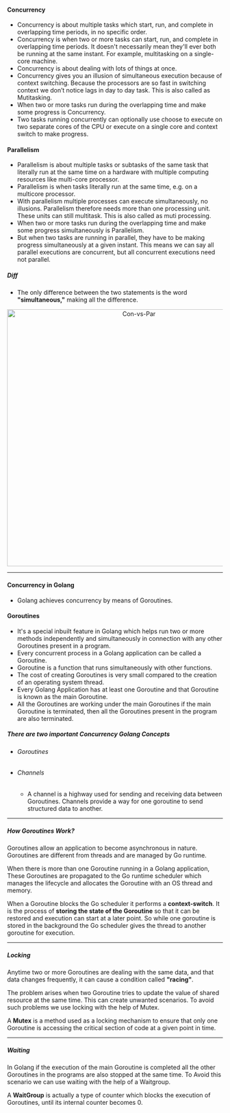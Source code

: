 #### Concurrency

- Concurrency is about multiple tasks which start, run, and complete in overlapping time periods, in no specific order.
- Concurrency is when two or more tasks can start, run, and complete in overlapping time periods. It doesn't necessarily mean they'll ever both be running at the same instant. For example, multitasking on a single-core machine.
- Concurrency is about dealing with lots of things at once.
- Concurrency gives you an illusion of simultaneous execution because of context switching. Because the processors are so fast in switching context we don’t notice lags in day to day task. This is also called as Mutitasking.
- When two or more tasks run during the overlapping time and make some progress is Concurrency.
- Two tasks running concurrently can optionally use choose to execute on two separate cores of the CPU or execute on a single core and context switch to make progress.


#### Parallelism

- Parallelism is about multiple tasks or subtasks of the same task that literally run at the same time on a hardware with multiple computing resources like multi-core processor.
- Parallelism is when tasks literally run at the same time, e.g. on a multicore processor.
- With parallelism multiple processes can execute simultaneously, no illusions. Parallelism therefore needs more than one processing unit. These units can still multitask. This is also called as muti processing.
- When two or more tasks run during the overlapping time and make some progress simultaneously is Parallelism.
- But when two tasks are running in parallel, they have to be making progress simultaneously at a given instant. This means we can say all parallel executions are concurrent, but all concurrent executions need not parallel.


##### Diff

- The only difference between the two statements is the word **"simultaneous,"** making all the difference.





<p align="center"><img src="https://github.com/lokesh-go/notes/assets/31778886/aaa0cf1f-79a1-4993-adee-d568b46904f1" alt="Con-vs-Par" width="600px"/></p>

---

#### Concurrency in Golang

- Golang achieves concurrency by means of Goroutines.


#### Goroutines

- It's a special inbuilt feature in Golang which helps run two or more methods independently and simultaneously in connection with any other Goroutines present in a program.
- Every concurrent process in a Golang application can be called a Goroutine.
- Goroutine is a function that runs simultaneously with other functions.
- The cost of creating Goroutines is very small compared to the creation of an operating system thread.
- Every Golang Application has at least one Goroutine and that Goroutine is known as the main Goroutine.
- All the Goroutines are working under the main Goroutines if the main Goroutine is terminated, then all the Goroutines present in the program are also terminated.


##### There are two important Concurrency Golang Concepts

- ###### Goroutines
- ###### Channels
  - A channel is a highway used for sending and receiving data between Goroutines. Channels provide a way for one goroutine to send structured data to another.

---

##### How Goroutines Work?

Goroutines allow an application to become asynchronous in nature. Goroutines are different from threads and are managed by Go runtime.

When there is more than one Goroutine running in a Golang application, These Goroutines are propagated to the Go runtime scheduler which manages the lifecycle and allocates the Goroutine with an OS thread and memory.

When a Goroutine blocks the Go scheduler it performs a **context-switch**. It is the process of **storing the state of the Goroutine** so that it can be restored and execution can start at a later point. So while one goroutine is stored in the background the Go scheduler gives the thread to another goroutine for execution.

---

##### Locking

Anytime two or more Goroutines are dealing with the same data, and that data changes frequently, it can cause a condition called **"racing"**.

The problem arises when two Goroutine tries to update the value of shared resource at the same time. This can create unwanted scenarios. To avoid such problems we use locking with the help of Mutex.

A **Mutex** is a method used as a locking mechanism to ensure that only one Goroutine is accessing the critical section of code at a given point in time.

---

##### Waiting

In Golang if the execution of the main Goroutine is completed all the other Goroutines in the programs are also stopped at the same time. To Avoid this scenario we can use waiting with the help of a Waitgroup. 

A **WaitGroup** is actually a type of counter which blocks the execution of Goroutines, until its internal counter becomes 0.

